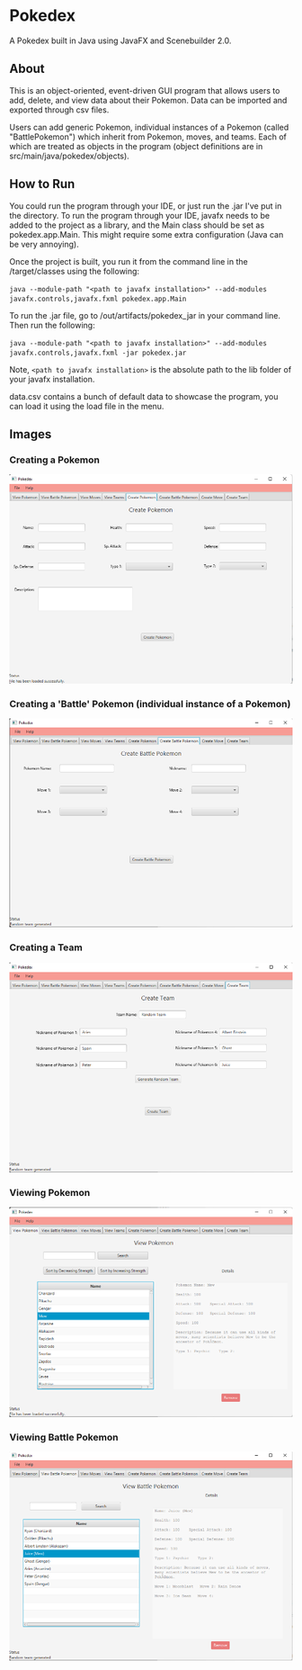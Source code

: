 # Pokedex

A Pokedex built in Java using JavaFX and Scenebuilder 2.0.

## About

This is an object-oriented, event-driven GUI program that allows users to add, delete,
and view data about their Pokemon. Data can be imported and 
exported through csv files.

Users can add generic Pokemon, individual instances of a Pokemon (called "BattlePokemon") which inherit from Pokemon, moves, and teams. Each of which
are treated as objects in the program (object definitions are in src/main/java/pokedex/objects).

## How to Run

You could run the program through your IDE,
or just run the .jar I've put in the directory. To run the program through your IDE, javafx needs
to be added to the project as a library, and the Main class should be set as 
pokedex.app.Main. This might require some extra configuration (Java can be very annoying). 

Once the project is built, you run it from the command line in the /target/classes using the following:

`java --module-path "<path to javafx installation>" --add-modules javafx.controls,javafx.fxml pokedex.app.Main`

To run the .jar file, go to /out/artifacts/pokedex_jar in your command line. Then run the following: 

`java --module-path "<path to javafx installation>" --add-modules javafx.controls,javafx.fxml -jar pokedex.jar`

Note, `<path to javafx installation>` is the absolute path to the lib folder of your javafx installation.

data.csv contains a bunch of default data to showcase the program, you can load it using the load file in the menu.

## Images

### Creating a Pokemon

<img src="/images/createPokemonView.png">

### Creating a 'Battle' Pokemon (individual instance of a Pokemon)

<img src="/images/createBattle.png">

### Creating a Team

<img src="/images/createTeamView.png">

### Viewing Pokemon

<img src="/images/pokemonView.png">

### Viewing Battle Pokemon

<img src="/images/viewBattlePokemon.png">
